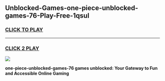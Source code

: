 
## Unblocked-Games-one-piece-unblocked-games-76-Play-Free-1qsul
<h3>
<a href="https://premium76.site?title=one-piece-unblocked-games-76&ref=23A">CLICK TO PLAY</a></h3>
<hr>

<h3>
<a href="https://premium76.site?title=one-piece-unblocked-games-76&ref=23A">CLICK 2 PLAY</a>
  
</h3>

<a href="https://premium76.site?title=one-piece-unblocked-games-76&ref=23A"><img src="https://clearcache.store/games.png"></a>


**one-piece-unblocked-games-76 games unblocked: Your Gateway to Fun and Accessible Online Gaming**
